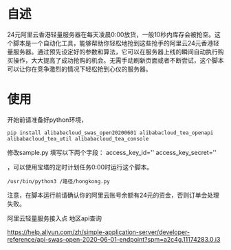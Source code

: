 # 自述
24元阿里云香港轻量服务器在每天凌晨0:00放货，一般10秒内库存会被抢空。这个脚本是一个自动化工具，能够帮助你轻松地抢到这些抢手的阿里云24元香港轻量服务器。通过预先设定好的参数和算法，它可以在服务器上线的瞬间自动执行购买操作，大大提高了成功抢购的机会。无需手动刷新页面或者不断尝试，这个脚本可以让你在竞争激烈的情况下轻松抢到心仪的服务器。


# 使用
开始前请准备好python环境，
```
pip install alibabacloud_swas_open20200601 alibabacloud_tea_openapi alibabacloud_tea_util alibabacloud_tea_console
```
修改sample.py 填写以下两个字段：
access_key_id=''
access_key_secret=''

，可以使用宝塔的定时计划任务0:00时运行这个脚本。
```
/usr/bin/python3 /路径/hongkong.py
```

注意，在脚本运行前请确认你的阿里云账号余额有24元的资金，否则订单会处理失败。



阿里云轻量服务接入点 地区api查询

https://help.aliyun.com/zh/simple-application-server/developer-reference/api-swas-open-2020-06-01-endpoint?spm=a2c4g.11174283.0.i3
